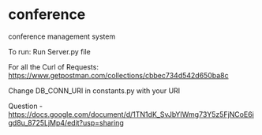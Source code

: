 # conference
conference management system

To run:
 Run Server.py file

For all the Curl of Requests:
 https://www.getpostman.com/collections/cbbec734d542d650ba8c
 
 Change DB_CONN_URI in constants.py with your URI


Question - https://docs.google.com/document/d/1TN1dK_SvJbYIWmg73Y5z5FjNCoE6igd8u_8725LjMp4/edit?usp=sharing
